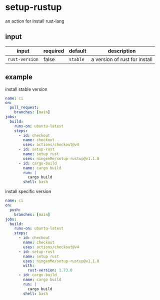 # setup-rustup
an action for install rust-lang

## input

|input|required|default|description|
|-----|--------|-------|-----------|
|`rust-version`|false|`stable`|a version of rust for install|


## example

install stable version
```yaml
name: ci
on:
  pull_request:
    branches: [main]
jobs:
  build:
    runs-on: ubuntu-latest
    steps:
      - id: checkout
        name: checkout
        uses: actions/checkout@v4
      - id: setup-rust
        name: setup rust
        uses: ningenMe/setup-rustup@v1.1.0
      - id: cargo-build
        name: cargo build
        run: |
          cargo build
        shell: bash
```

install specific version
```yaml
name: ci
on:
  push:
    branches: [main]
jobs:
  build:
    runs-on: ubuntu-latest
    steps:
      - id: checkout
        name: checkout
        uses: actions/checkout@v4
      - id: setup-rust
        name: setup rust
        uses: ningenMe/setup-rustup@v1.1.0
        with:
          rust-version: 1.73.0
      - id: cargo-build
        name: cargo build
        run: |
          cargo build
        shell: bash
```
